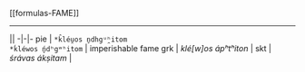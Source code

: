 [[formulas-FAME]]

---

||
-|-|-
pie | `*k̑léu̯os n̥dhgᵘ̯ʰitom`<br>`*ḱléwos ń̥dʰgʷʰitom` | imperishable fame
grk | *klé[w]os ápʰtʰiton* |
skt | *śrávas ákṣitam* |